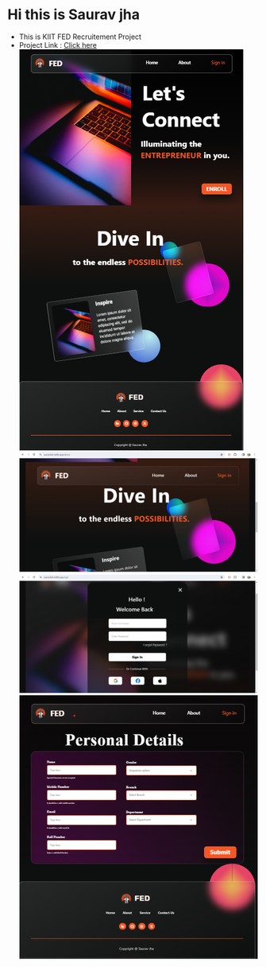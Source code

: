 # Hi this is Saurav jha
- This is KIIT FED Recruitement Project  
- Project Link : <a href="https://sauravfed.netlify.app/"> Click here </a>
![Zoomed OUT Image](image.png)
![Hero section](image-1.png)
![sign In Section](image-2.png)
![personal Details](image-3.png)
